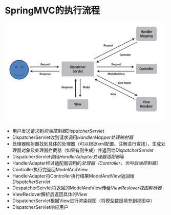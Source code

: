 # SpringMVC的执行流程
![SpringMVC](./SpringMVC.png)

- 用户发送请求到*前端控制器DispatcherServlet*
- DispatcherServlet收到请求调用*HandlerMapper处理映射器*
- 处理器映射器找到具体的处理器（可以根据xml配置、注解进行查找），生成处理器对象及处理器拦截器（如果有则生成）并返回给*DispatcherServlet*
- DispatcherServlet调用*HandlerAdapter处理器适配器*等
- HandlerAdapter经过适配器调用的*处理器（Controller，也叫后端控制器）*
- Controller执行完返回ModelAndView
- HandlerAdapter将Controller执行结果ModelAndView返回给*DispatcherServlet*
- DespatcherServlet将返回的ModelAndView传给*ViewReslover视图解析器*
- ViewReslover解析后返回具体的*View*
- DispatcherServlet根据View进行渲染视图（将模型数据填充到视图中）
- DispatcherServlet响应用户